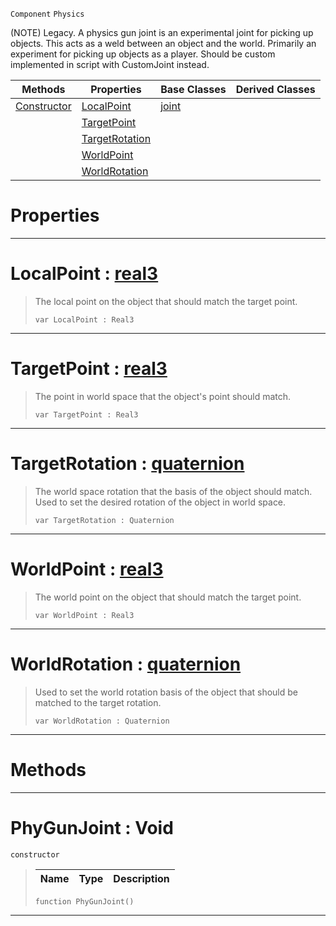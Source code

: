  `Component` `Physics`



(NOTE) Legacy. A physics gun joint is an experimental joint for picking up objects. This acts as a weld between an object and the world. Primarily an experiment for picking up objects as a player. Should be custom implemented in script with CustomJoint instead.

|Methods|Properties|Base Classes|Derived Classes|
|---|---|---|---|
|[ Constructor](https://plasmaengine.github.io/PlasmaDocs/Plasma1/C++/code_reference/class_reference/phygunjoint.markdown#phygunjoint-void)|[ LocalPoint](https://plasmaengine.github.io/PlasmaDocs/Plasma1/C++/code_reference/class_reference/phygunjoint.markdown#localpoint-plasma-engine-d)|[joint](https://plasmaengine.github.io/PlasmaDocs/Plasma1/C++/code_reference/class_reference/joint.markdown)| |
| |[ TargetPoint](https://plasmaengine.github.io/PlasmaDocs/Plasma1/C++/code_reference/class_reference/phygunjoint.markdown#targetpoint-plasma-engine)| | |
| |[ TargetRotation](https://plasmaengine.github.io/PlasmaDocs/Plasma1/C++/code_reference/class_reference/phygunjoint.markdown#targetrotation-plasma-engi)| | |
| |[ WorldPoint](https://plasmaengine.github.io/PlasmaDocs/Plasma1/C++/code_reference/class_reference/phygunjoint.markdown#worldpoint-plasma-engine-d)| | |
| |[ WorldRotation](https://plasmaengine.github.io/PlasmaDocs/Plasma1/C++/code_reference/class_reference/phygunjoint.markdown#worldrotation-plasma-engin)| | |


 #  Properties


---  
 #  LocalPoint : [real3](https://plasmaengine.github.io/PlasmaDocs/Plasma1/C++/code_reference/lightning_base_types/real3.markdown)

> The local point on the object that should match the target point.
> ``` lang=cpp, name=Lightning
> var LocalPoint : Real3


---  
 #  TargetPoint : [real3](https://plasmaengine.github.io/PlasmaDocs/Plasma1/C++/code_reference/lightning_base_types/real3.markdown)

> The point in world space that the object's point should match.
> ``` lang=cpp, name=Lightning
> var TargetPoint : Real3


---  
 #  TargetRotation : [quaternion](https://plasmaengine.github.io/PlasmaDocs/Plasma1/C++/code_reference/lightning_base_types/quaternion.markdown)

> The world space rotation that the basis of the object should match. Used to set the desired rotation of the object in world space.
> ``` lang=cpp, name=Lightning
> var TargetRotation : Quaternion


---  
 #  WorldPoint : [real3](https://plasmaengine.github.io/PlasmaDocs/Plasma1/C++/code_reference/lightning_base_types/real3.markdown)

> The world point on the object that should match the target point.
> ``` lang=cpp, name=Lightning
> var WorldPoint : Real3


---  
 #  WorldRotation : [quaternion](https://plasmaengine.github.io/PlasmaDocs/Plasma1/C++/code_reference/lightning_base_types/quaternion.markdown)

> Used to set the world rotation basis of the object that should be matched to the target rotation.
> ``` lang=cpp, name=Lightning
> var WorldRotation : Quaternion


---  
 #  Methods


---  
 #  PhyGunJoint : Void

 `constructor`

> 
> |Name|Type|Description|
> |---|---|---|
> ``` lang=cpp, name=Lightning
> function PhyGunJoint()
> ``` 


---  
 

 